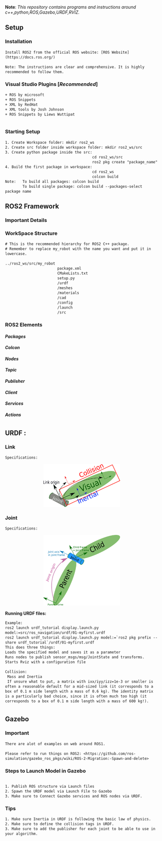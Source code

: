 **Note**: *This repository contains programs and instructions around c++,python,ROS,Gazebo,URDF,RVIZ.*

## **Setup**

### Installation

    Install ROS2 from the official ROS website: [ROS Website](https://docs.ros.org/)

    Note: The instructions are clear and comprehensive. It is highly recommended to follow them.

### Visual Studio Plugins [*Recommended*]

    + ROS by microsoft
    + ROS Snippets
    + XML by RedHat
    + XML tools by Josh Johnson
    + ROS Snippets by Liews Wuttipat

#

### Starting Setup

    1. Create Workspace folder: mkdir ros2_ws
    2. Create src folder inside workspace folder: mkdir ros2_ws/src
    3. Create python package inside the src: 
                                            cd ros2_ws/src
                                            ros2 pkg create "package_name"
    4. Build the first package in workspace: 
                                            cd ros2_ws
                                            colcon build
    Note:   To build all packages: colcon build
            To build single package: colcon build --packages-select package name

## **ROS2 Framework**

### Important Details

### WorkSpace Structure

```
# This is the recommended hierarchy for ROS2 C++ package.
# Remember to replace my_robot with the name you want and put it in lowercase.

../ros2_ws/src/my_robot
                        package.xml
                        CMakeLists.txt
                        setup.py
                        /urdf
                        /meshes
                        /materials
                        /cad
                        /config
                        /launch
                        /src
```

### **ROS2 Elements**

#### *Packages*

#### *Colcon*

#### *Nodes*

#### *Topic*

#### *Publisher*

#### *Client*

#### *Services*

#### *Actions*

#

## **URDF :**

### **Link**

    Specifications:
<center>
<div style="width: 50%; height: 10%">

![Link](img/link.png "ROS2 Link")
</div>
</center>

### **Joint**

    Specifications:
<center>
<div style="width: 50%; height: 10%">

![Joint](img/joint.png "ROS2 Joint")
</div>
</center>

**Running URDF files:**

```
Example:
ros2 launch urdf_tutorial display.launch.py model:=src/ros_navigation/urdf/01-myfirst.urdf
ros2 launch urdf_tutorial display.launch.py model:=`ros2 pkg prefix --share urdf_tutorial`/urdf/01-myfirst.urdf
This does three things:
Loads the specified model and saves it as a parameter
Runs nodes to publish sensor_msgs/msg/JointState and transforms.
Starts Rviz with a configuration file

Collision:
 Mass and Inertia
 If unsure what to put, a matrix with ixx/iyy/izz=1e-3 or smaller is often a reasonable default for a mid-sized link (it corresponds to a box of 0.1 m side length with a mass of 0.6 kg). The identity matrix is a particularly bad choice, since it is often much too high (it corresponds to a box of 0.1 m side length with a mass of 600 kg!).

```

#

## **Gazebo**

### **Important**

```
There are alot of examples on web around ROS1.

Please refer to run things on ROS2: <https://github.com/ros-simulation/gazebo_ros_pkgs/wiki/ROS-2-Migration:-Spawn-and-delete>

```

### Steps to Launch Model in Gazebo

```

1. Publish ROS structure via Launch files
2. Spawn the URDF model via Launch File to Gazebo
3. Make sure to Connect Gazebo services and ROS nodes via URDF.

```

### Tips

    1. Make sure Inertia in URDF is following the basic law of physics.
    2. Make sure to define the collision tags in URDF.
    3. Make sure to add the publisher for each joint to be able to use in your algorithm.
